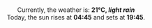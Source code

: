 <p  align="center"><br/>Currently, the weather is: <b> 21°C, <i>light rain</i></b></br>Today, the sun rises at <b>04:45</b> and sets at <b>19:45</b>.</p>